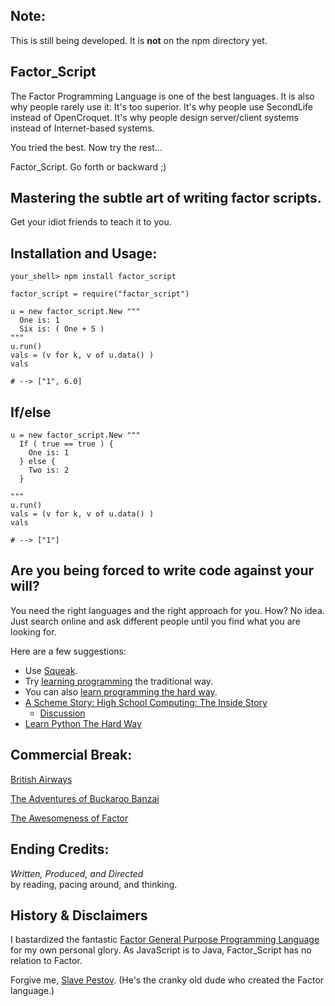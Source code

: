 Note:
----------

This is still being developed. It is **not** on the npm directory yet.

Factor\_Script
--------------

The Factor Programming Language is one of the best languages.
It is also why people rarely use it: It's too superior. It's
why people use SecondLife instead of OpenCroquet. It's why people
design server/client systems instead of Internet-based systems.

You tried the best. Now try the rest...  

Factor\_Script. Go forth or backward ;)


Mastering the subtle art of writing factor scripts.
-------

Get your idiot friends to teach it to you.


Installation and Usage:
-----------------------

    your_shell> npm install factor_script

    factor_script = require("factor_script")

    u = new factor_script.New """
      One is: 1 
      Six is: ( One + 5 ) 
    """
    u.run()
    vals = (v for k, v of u.data() ) 
    vals
    
    # --> ["1", 6.0]
    
    
If/else
------

    u = new factor_script.New """
      If ( true == true ) { 
        One is: 1
      } else { 
        Two is: 2 
      } 
      
    """
    u.run()
    vals = (v for k, v of u.data() ) 
    vals
    
    # --> ["1"]



Are you being forced to write code against your will?
----------------------------

You need the right languages and the right approach for you.
How? No idea. Just search online and ask different people
until you find what you are looking for.

Here are a few suggestions:
* Use [Squeak](http://www.youtube.com/results?search_query=squeak+etoys&oq=squeak+etoys). 
* Try [learning programming](http://www.khanacademy.org/cs) the traditional way.
* You can also [learn programming the hard way](http://learncodethehardway.org/).
* [A Scheme Story: High School Computing: The Inside Story](http://www.trollope.org/scheme.html)
  * [Discussion](http://news.ycombinator.com/item?id=4379482)
* [Learn Python The Hard Way](http://learnpythonthehardway.org/)

    
Commercial Break:
-----------------

[British Airways](http://www.youtube.com/watch?v=Yxbgm9Bmkzw)

[The Adventures of Buckaroo Banzai](http://www.youtube.com/watch?feature=player_detailpage&v=8MqJ3iGBdOo#t=24s)

[The Awesomeness of Factor](http://www.youtube.com/watch?v=f_0QlhYlS8g)

<!-- http://www.amazon.com/dp/B00005JKEX/?tag=miniunicom-20 -->


Ending Credits:
--------------

*Written, Produced, and Directed* <br />
by reading, pacing around, and thinking.


History & Disclaimers
-------

I bastardized the fantastic [Factor General Purpose Programming Language](http://factorcode.org/) for my own
personal glory. As JavaScript is to Java, Factor\_Script has no relation
to Factor.

Forgive me, [Slave Pestov](http://web.archive.org/web/20100212062526/http://factorcode.org/slava/).
(He's the cranky old dude who created the Factor language.)





